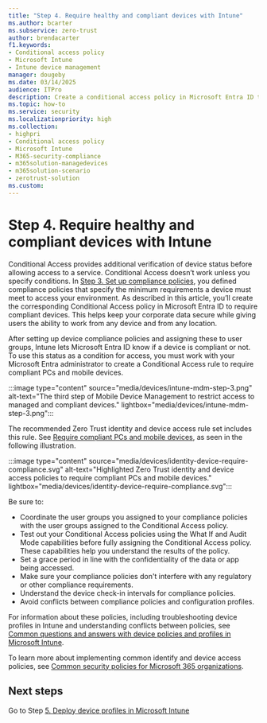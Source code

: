 ```yaml
---
title: "Step 4. Require healthy and compliant devices with Intune"
ms.author: bcarter
ms.subservice: zero-trust
author: brendacarter
f1.keywords:
- Conditional access policy
- Microsoft Intune
- Intune device management 
manager: dougeby
ms.date: 03/14/2025
audience: ITPro
description: Create a conditional access policy in Microsoft Entra ID to require compliant devices, keeping corporate data secure when users work from any device in any location.
ms.topic: how-to
ms.service: security
ms.localizationpriority: high
ms.collection:
- highpri
- Conditional access policy
- Microsoft Intune
- M365-security-compliance
- m365solution-managedevices
- m365solution-scenario
- zerotrust-solution
ms.custom: 
---
```


# Step 4. Require healthy and compliant devices with Intune

Conditional Access provides additional verification of device status before allowing access to a service. Conditional Access doesn’t work unless you specify conditions. In [Step 3. Set up compliance policies](manage-devices-with-intune-compliance-policies.md), you defined compliance policies that specify the minimum requirements a device must meet to access your environment. As described in this article, you’ll create the corresponding Conditional Access policy in Microsoft Entra ID to require compliant devices. This helps keep your corporate data secure while giving users the ability to work from any device and from any location.

After setting up device compliance policies and assigning these to user groups, Intune lets Microsoft Entra ID know if a device is compliant or not. To use this status as a condition for access, you must work with your Microsoft Entra administrator to create a Conditional Access rule to require compliant PCs and mobile devices.

:::image type="content" source="media/devices/intune-mdm-step-3.png" alt-text="The third step of Mobile Device Management to restrict access to managed and compliant devices." lightbox="media/devices/intune-mdm-step-3.png":::

The recommended Zero Trust identity and device access rule set includes this rule. See [Require compliant PCs and mobile devices](zero-trust-identity-device-access-policies-common.md#require-compliant-pcs-and-mobile-devices), as seen in the following illustration.

:::image type="content" source="media/devices/identity-device-require-compliance.svg" alt-text="Highlighted Zero Trust identity and device access policies to require compliant PCs and mobile devices." lightbox="media/devices/identity-device-require-compliance.svg":::

Be sure to:

- Coordinate the user groups you assigned to your compliance policies with the user groups assigned to the Conditional Access policy.
- Test out your Conditional Access policies using the What If and Audit Mode capabilities before fully assigning the Conditional Access policy. These capabilities help you understand the results of the policy.
- Set a grace period in line with the confidentiality of the data or app being accessed.
- Make sure your compliance policies don't interfere with any regulatory or other compliance requirements.
- Understand the device check-in intervals for compliance policies.
- Avoid conflicts between compliance policies and configuration profiles.

For information about these policies, including troubleshooting device profiles in Intune and understanding conflicts between policies, see [Common questions and answers with device policies and profiles in Microsoft Intune](/mem/intune-service/configuration/device-profile-troubleshoot).

To learn more about implementing common identify and device access policies, see [Common security policies for Microsoft 365 organizations](zero-trust-identity-device-access-policies-common.md).

## Next steps

Go to Step [5. Deploy device profiles in Microsoft Intune](manage-devices-with-intune-configuration-profiles.md)
